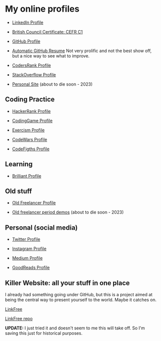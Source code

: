 # My online profiles

- [LinkedIn Profile](https://www.linkedin.com/in/fernando-canizo/)

- [British Council Certificate: CEFR C1](https://api2.englishscore.com/verify/4456a02f)

- [GitHub Profile](https://github.com/fernandocanizo/)

- [Automatic GitHub Resume](https://resume.github.io/?fernandocanizo)
  Not very prolific and not the best show off, but a nice way to see what to
  improve.

- [CodersRank Profile](https://profile.codersrank.io/user/fernandocanizo)

- [StackOverflow Profile](https://stackoverflow.com/users/978452/flc)

- [Personal Site](https://fernandocanizo.dev/) (about to die soon - 2023)


## Coding Practice

- [HackerRank Profile](https://www.hackerrank.com/FernandoCanizo)

- [CodingGame Profile](https://www.codingame.com/profile/60f9b0bca179f951e750f5e4a7b6d0c4214716)

- [Exercism Profile](https://exercism.org/profiles/intro)

- [CodeWars Profile](https://www.codewars.com/users/FernandoCanizo)

- [CodeFigths Profile](https://app.codesignal.com/profile/flc)


## Learning

- [Brilliant Profile](https://brilliant.org/profile/fernando-6e2pe4/)


## Old stuff

- [Old Freelancer Profile](https://www.freelancer.com/u/FernandoCanizo)

- [Old freelancer period demos](http://demos.muriandre.com/) (about to die soon - 2023)


## Personal (social media)

- [Twitter Profile](https://twitter.com/fcanizo)

- [Instagram Profile](https://www.instagram.com/ferlucamza/)

- [Medium Profile](https://medium.com/@fernandocanizo)

- [GoodReads Profile](https://www.goodreads.com/user/show/63375606-fernando-canizo)

## Killer Website: all your stuff in one place

I already had something going under GitHub, but this is a project aimed at being the central way to present yourself to the world. Maybe it catches on.

[LinkFree](https://linkfree.io/)

[LinkFree repo](https://github.com/EddieHubCommunity/LinkFree)

**UPDATE:** I just tried it and doesn't seem to me this will take off. So I'm saving this just for historical purposes.
